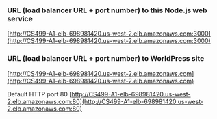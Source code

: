 ### URL (load balancer URL + port number) to this Node.js web service
[http://CS499-A1-elb-698981420.us-west-2.elb.amazonaws.com:3000](http://CS499-A1-elb-698981420.us-west-2.elb.amazonaws.com:3000)


### URL (load balancer URL + port number) to WorldPress site
[http://CS499-A1-elb-698981420.us-west-2.elb.amazonaws.com](http://CS499-A1-elb-698981420.us-west-2.elb.amazonaws.com)

Default HTTP port 80 [http://CS499-A1-elb-698981420.us-west-2.elb.amazonaws.com:80](http://CS499-A1-elb-698981420.us-west-2.elb.amazonaws.com:80)
